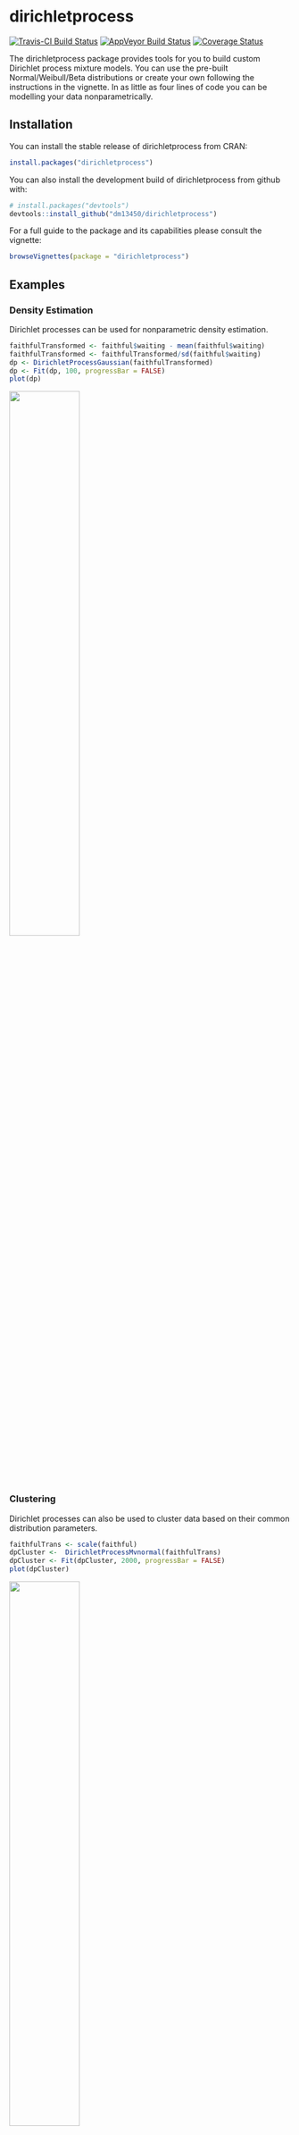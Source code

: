 
<!-- README.md is generated from README.Rmd. Please edit that file -->

# dirichletprocess

[![Travis-CI Build
Status](https://travis-ci.org/dm13450/dirichletprocess.svg?branch=master)](https://travis-ci.org/dm13450/dirichletprocess)
[![AppVeyor Build
Status](https://ci.appveyor.com/api/projects/status/github/dm13450/dirichletprocess?branch=master&svg=true)](https://ci.appveyor.com/project/dm13450/dirichletprocess)
[![Coverage
Status](https://codecov.io/gh/dm13450/dirichletprocess/branch/master/graph/badge.svg)](https://codecov.io/gh/dm13450/dirichletprocess)

The dirichletprocess package provides tools for you to build custom
Dirichlet process mixture models. You can use the pre-built
Normal/Weibull/Beta distributions or create your own following the
instructions in the vignette. In as little as four lines of code you can
be modelling your data nonparametrically.

## Installation

You can install the stable release of dirichletprocess from CRAN:

``` r
install.packages("dirichletprocess")
```

You can also install the development build of dirichletprocess from
github with:

``` r
# install.packages("devtools")
devtools::install_github("dm13450/dirichletprocess")
```

For a full guide to the package and its capabilities please consult the
vignette:

``` r
browseVignettes(package = "dirichletprocess")
```

## Examples

### Density Estimation

Dirichlet processes can be used for nonparametric density estimation.

``` r
faithfulTransformed <- faithful$waiting - mean(faithful$waiting)
faithfulTransformed <- faithfulTransformed/sd(faithful$waiting)
dp <- DirichletProcessGaussian(faithfulTransformed)
dp <- Fit(dp, 100, progressBar = FALSE)
plot(dp)
```

<img src=https://github.com/dm13450/dirichletprocess/raw/master/vignettes/img/density-1.png width=50% />

### Clustering

Dirichlet processes can also be used to cluster data based on their
common distribution parameters.

``` r
faithfulTrans <- scale(faithful)
dpCluster <-  DirichletProcessMvnormal(faithfulTrans)
dpCluster <- Fit(dpCluster, 2000, progressBar = FALSE)
plot(dpCluster)
```

<img src=https://github.com/dm13450/dirichletprocess/raw/master/vignettes/img/clustering-1.png width=50% />

For more detailed explanations and examples see the vignette.

### Tutorials

I’ve written a number of tutorials:

  - [Non parametric
    priors](http://dm13450.github.io/2019/02/22/Nonparametric-Prior.html)
  - [Calculating cluster
    probabilities](http://dm13450.github.io/2018/11/21/Cluster-Probabilities.html)
  - [Clustering](http://dm13450.github.io/2018/05/30/Clustering.html)
  - [Point
    processes](http://dm13450.github.io/2018/03/08/dirichletprocess-pointprocess.html)
  - [Custom
    mixtures](http://dm13450.github.io/2018/02/21/Custom-Distributions-Conjugate.html)
  - [Density
    estimation](http://dm13450.github.io/2018/02/01/Dirichlet-Density.html)
  - [Checking
    convergence](http://dm13450.github.io/2020/01/11/Dirichlet-Convergence.html)

and some case studies:

  - [State of the Market - Infinite State Hidden Markov
    Models](http://dm13450.github.io/2020/06/03/State-of-the-Market.html)
